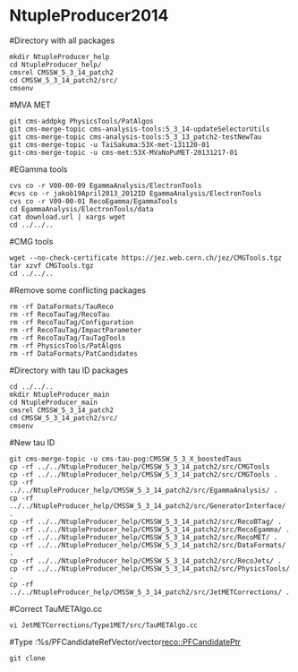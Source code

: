 NtupleProducer2014
==================
#Directory with all packages

```shell
mkdir NtupleProducer_help
cd NtupleProducer_help/
cmsrel CMSSW_5_3_14_patch2
cd CMSSW_5_3_14_patch2/src/
cmsenv
```

#MVA MET
```shell
git cms-addpkg PhysicsTools/PatAlgos
git cms-merge-topic cms-analysis-tools:5_3_14-updateSelectorUtils
git cms-merge-topic cms-analysis-tools:5_3_13_patch2-testNewTau
git cms-merge-topic -u TaiSakuma:53X-met-131120-01
git-cms-merge-topic -u cms-met:53X-MVaNoPuMET-20131217-01
```

#EGamma tools
```shell
cvs co -r V00-00-09 EgammaAnalysis/ElectronTools
#cvs co -r jakob19April2013_2012ID EgammaAnalysis/ElectronTools
cvs co -r V09-00-01 RecoEgamma/EgammaTools
cd EgammaAnalysis/ElectronTools/data
cat download.url | xargs wget
cd ../../..
```

#CMG tools
```shell
wget --no-check-certificate https://jez.web.cern.ch/jez/CMGTools.tgz
tar xzvf CMGTools.tgz
cd ../../..
```

#Remove some conflicting packages
```shell
rm -rf DataFormats/TauReco
rm -rf RecoTauTag/RecoTau
rm -rf RecoTauTag/Configuration
rm -rf RecoTauTag/ImpactParameter
rm -rf RecoTauTag/TauTagTools
rm -rf PhysicsTools/PatAlgos
rm -rf DataFormats/PatCandidates
```

#Directory with tau ID packages
```shell
cd ../../..
mkdir NtupleProducer_main
cd NtupleProducer_main
cmsrel CMSSW_5_3_14_patch2
cd CMSSW_5_3_14_patch2/src/
cmsenv
```

#New tau ID
```shell
git cms-merge-topic -u cms-tau-pog:CMSSW_5_3_X_boostedTaus
cp -rf ../../NtupleProducer_help/CMSSW_5_3_14_patch2/src/CMGTools
cp -rf ../../NtupleProducer_help/CMSSW_5_3_14_patch2/src/CMGTools .
cp -rf ../../NtupleProducer_help/CMSSW_5_3_14_patch2/src/EgammaAnalysis/ .
cp -rf ../../NtupleProducer_help/CMSSW_5_3_14_patch2/src/GeneratorInterface/ .
cp -rf ../../NtupleProducer_help/CMSSW_5_3_14_patch2/src/RecoBTag/ .
cp -rf ../../NtupleProducer_help/CMSSW_5_3_14_patch2/src/RecoEgamma/ .
cp -rf ../../NtupleProducer_help/CMSSW_5_3_14_patch2/src/RecoMET/ .
cp -rf ../../NtupleProducer_help/CMSSW_5_3_14_patch2/src/DataFormats/ .
cp -rf ../../NtupleProducer_help/CMSSW_5_3_14_patch2/src/RecoJets/ .
cp -rf ../../NtupleProducer_help/CMSSW_5_3_14_patch2/src/PhysicsTools/ .
cp -rf ../../NtupleProducer_help/CMSSW_5_3_14_patch2/src/JetMETCorrections/ .
```

#Correct TauMETAlgo.cc
```shell
vi JetMETCorrections/Type1MET/src/TauMETAlgo.cc 
```
#Type :%s/PFCandidateRefVector/vector<reco::PFCandidatePtr>

```shell
git clone 
```
